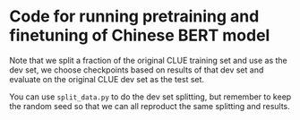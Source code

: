 # Code for running pretraining and finetuning of Chinese BERT model

Note that we split a fraction of the original CLUE training set and use as the dev set, we choose checkpoints based on results of that dev set and evaluate on the original CLUE dev set as the test set.

You can use ```split_data.py``` to do the dev set splitting, but remember to keep the random seed so that we can all reproduct the same splitting and results.
